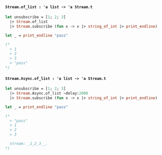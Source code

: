 #### `Stream.of_list : 'a list -> 'a Stream.t`

```ocaml
let unsubscribe = [1; 2; 3]
  |> Stream.of_list
  |> Stream.subscribe (fun x -> x |> string_of_int |> print_endline)

let _ = print_endline "pass"

(*
  > 1
  > 2
  > 3
  > "pass"
*)
```

#### `Stream.Async.of_list : 'a list -> 'a Stream.t`

```ocaml
let unsubscribe = [1; 2; 3]
  |> Stream.Async.of_list ~delay:2000
  |> Stream.subscribe (fun x -> x |> string_of_int |> print_endline)

let _ = print_endline "pass"

(*
  > "pass"
  > 1
  > 2
  > 3

  stream: _1_2_3__.
*)
```